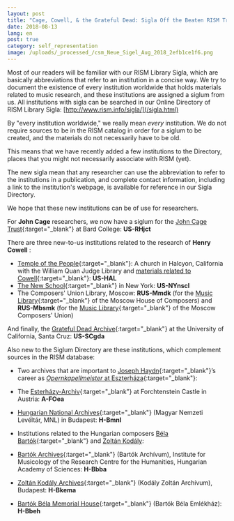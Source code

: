```yaml
---
layout: post
title: "Cage, Cowell, & the Grateful Dead: Sigla Off the Beaten RISM Track"
date: 2018-08-13
lang: en
post: true
category: self_representation
image: /uploads/_processed_/csm_Neue_Sigel_Aug_2018_2efb1ce1f6.png
---
```



Most of our readers will be familiar with our RISM Library Sigla, which are basically abbreviations that refer to an institution in a concise way. We try to document the existence of every institution worldwide that holds materials related to music research, and these institutions are assigned a siglum from us. All institutions with sigla can be searched in our Online Directory of RISM Library Sigla: [http://www.rism.info/sigla/](/sigla.html)

By "every institution worldwide," we really mean _every_ institution. We do not require sources to be in the RISM catalog in order for a siglum to be created, and the materials do not necessarily have to be old.

This means that we have recently added a few institutions to the Directory, places that you might not necessarily associate with RISM (yet).

The new sigla mean that any researcher can use the abbreviation to refer to the institutions in a publication, and complete contact information, including a link to the institution's webpage, is available for reference in our Sigla Directory.

We hope that these new institutions can be of use for researchers.

For **John Cage** researchers, we now have a siglum for the [John Cage Trust](http://www.johncage.org/){:target="_blank"} at Bard College: **US-RHjct**

There are three new-to-us institutions related to the research of **Henry Cowell** :

- [Temple of the People](https://www.templeofthepeople.org/){:target="_blank"}: A church in Halcyon, California with the William Quan Judge Library and [materials related to Cowell](https://issuu.com/josephinechang/docs/cowell-papers-at-halcyon){:target="_blank"}: **US-HAL**
- [The New School](https://library.newschool.edu/archives/){:target="_blank"} in New York: **US-NYnscl**
- The Composers' Union Library, Moscow: **RUS-Mmdk** (for the [Music Library](http://www.house-composers.ru/){:target="_blank"} of the Moscow House of Composers) and **RUS-Mbsmk** (for the [Music Library](http://%D1%81%D0%BE%D1%8E%D0%B7%D0%BC%D0%BE%D1%81%D0%BA%D0%BE%D0%B2%D1%81%D0%BA%D0%B8%D1%85%D0%BA%D0%BE%D0%BC%D0%BF%D0%BE%D0%B7%D0%B8%D1%82%D0%BE%D1%80%D0%BE%D0%B2.%D1%80%D1%84/library-soyuz.htm){:target="_blank"} of the Moscow Composers' Union)

And finally, the [Grateful Dead Archive](https://guides.library.ucsc.edu/gratefuldeadarchive){:target="_blank"} at the University of California, Santa Cruz: **US-SCgda**

Also new to the Siglum Directory are these institutions, which complement sources in the RISM database:

- Two archives that are important to [Joseph Haydn](https://opac.rism.info/search?View=rism&author=joseph+haydn&Language=en){:target="_blank"}’s career as [_Opernkapellmeister_ at Eszterháza](https://doi.org/10.1093/em/cau133){:target="_blank"}:
- The [Esterházy-Archiv](https://esterhazy.at/de/burgforchtenstein/680046/Das-Archiv-der-Burg?from=suche.intern.portal){:target="_blank"} at Forchtenstein Castle in Austria: **A-FOea**
- [Hungarian National Archives](http://www.mol.gov.hu/){:target="_blank"} (Magyar Nemzeti Levéltár, MNL) in Budapest: **H-Bmnl**

- Institutions related to the Hungarian composers [Béla Bartók](https://opac.rism.info/search?View=rism&author=bartok&Language=en){:target="_blank"} and [Zoltán Kodály](https://opac.rism.info/search?View=rism&author=Zoltan+kodaly&Language=en "external-link-new-window"):
- [Bartók Archives](http://zti.hu/index.php/hu/bartok){:target="_blank"} (Bartók Archívum), Institute for Musicology of the Research Centre for the Humanities, Hungarian Academy of Sciences: **H-Bbba**
- [Zoltán Kodály Archives](http://kodaly.hu/hu/muzeum){:target="_blank"} (Kodály Zoltán Archívum), Budapest: **H-Bkema**
- [Bartók Béla Memorial House](http://www.bartokmuseum.hu/){:target="_blank"} (Bartók Béla Emlékház): **H-Bbeh**



<script type="text/javascript">var switchTo5x=true;</script><script type="text/javascript" src="http://w.sharethis.com/button/buttons.js"></script><script type="text/javascript">stLight.options({publisher: "9b601438-1ce1-49d8-bfd7-9cff5df54c17", doNotHash: false, doNotCopy: false, hashAddressBar: false});</script>
